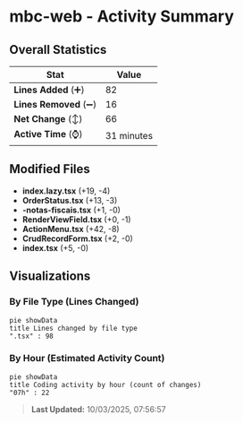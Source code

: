 # mbc-web - Activity Summary 

## Overall Statistics

| Stat                   | Value                                                             |
| ---------------------- | ----------------------------------------------------------------- |
| **Lines Added** (➕)   | 82                                          |
| **Lines Removed** (➖) | 16                                        |
| **Net Change** (↕)    | 66                |
| **Active Time** (⌚)   | 31 minutes |


## Modified Files
- **index.lazy.tsx** (+19, -4)
- **OrderStatus.tsx** (+13, -3)
- **-notas-fiscais.tsx** (+1, -0)
- **RenderViewField.tsx** (+0, -1)
- **ActionMenu.tsx** (+42, -8)
- **CrudRecordForm.tsx** (+2, -0)
- **index.tsx** (+5, -0)

## Visualizations

### By File Type (Lines Changed)

```mermaid
pie showData
title Lines changed by file type
".tsx" : 98
```

### By Hour (Estimated Activity Count)

```mermaid
pie showData
title Coding activity by hour (count of changes)
"07h" : 22
```


> **Last Updated:** 10/03/2025, 07:56:57